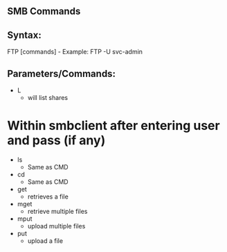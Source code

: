 ## SMB Commands

## Syntax: 
FTP [commands] 
    - Example: 
        FTP <target ip> -U svc-admin

## Parameters/Commands: 
- L 
    - will list shares
# Within smbclient after entering user and pass (if any)
- ls
  - Same as CMD 
- cd 
  - Same as CMD
- get 
  - retrieves a file
- mget 
  - retrieve multiple files
- mput
  - upload multiple files  
- put 
  - upload a file